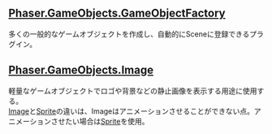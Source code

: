 
## [Phaser.GameObjects.GameObjectFactory](https://newdocs.phaser.io/docs/3.70.0/Phaser.GameObjects.GameObjectFactory)
多くの一般的なゲームオブジェクトを作成し、自動的にSceneに登録できるプラグイン。


## [Phaser.GameObjects.Image](https://newdocs.phaser.io/docs/3.70.0/Phaser.GameObjects.Image)
軽量なゲームオブジェクトでロゴや背景などの静止画像を表示する用途に使用する。  
[Image](https://newdocs.phaser.io/docs/3.70.0/Phaser.GameObjects.Image)と[Sprite](https://newdocs.phaser.io/docs/3.70.0/Phaser.GameObjects.Sprite)の違いは、Imageはアニメーションさせることができない点。アニメーションさせたい場合は[Sprite](https://newdocs.phaser.io/docs/3.70.0/Phaser.GameObjects.Sprite)を使用。